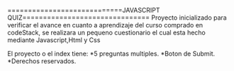 ============================JAVASCRIPT QUIZ===============================
Proyecto inicializado para verificar el avance en cuanto a aprendizaje del
curso comprado en codeStack, se realizara un pequeno cuestionario el cual
esta hecho mediante Javascript,Html y Css

El proyecto o el index tiene:
*5 preguntas multiples.
*Boton de Submit.
*Derechos reservados.